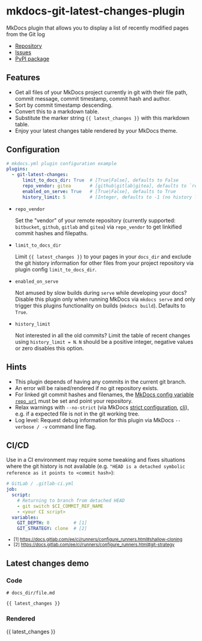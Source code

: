 <!--
SPDX-FileCopyrightText: 2023 Thomas Breitner

SPDX-License-Identifier: MIT
-->

# mkdocs-git-latest-changes-plugin

MkDocs plugin that allows you to display a list of recently modified pages from the Git log

- [Repository](https://github.com/tombreit/mkdocs-git-latest-changes-plugin)
- [Issues](https://github.com/tombreit/mkdocs-git-latest-changes-plugin/issues)
- [PyPI package](https://pypi.org/project/mkdocs-git-latest-changes-plugin/)

## Features

- Get all files of your MkDocs project currently in git with their file path, commit message, commit timestamp, commit hash and author.
- Sort by commit timestamp descending.
- Convert this to a markdown table.
- Substitute the marker string <code>&#123;&#123; latest_changes &#125;&#125;</code> with this markdown table.
- Enjoy your latest changes table rendered by your MkDocs theme.

## Configuration

```yml
# mkdocs.yml plugin configuration example
plugins:
  - git-latest-changes:
      limit_to_docs_dir: True  # [True|False], defaults to False
      repo_vendor: gitea       # [github|gitlab|gitea], defaults to `repo_name`
      enabled_on_serve: True   # [True|False], defaults to True
      history_limit: 5         # [Integer, defaults to -1 (no history limit)]
```

- `repo_vendor`

    Set the "vendor" of your remote repository (currently supported: `bitbucket`, `github`, `gitlab` and `gitea`) via `repo_vendor` to get linkified commit hashes and filepaths.

- `limit_to_docs_dir`

    Limit <code>&#123;&#123; latest_changes &#125;&#125;</code> to your pages in your `docs_dir` and exclude the git history information for other files from your project repository via plugin config `limit_to_docs_dir`.

- `enabled_on_serve`

    Not amused by slow builds during `serve` while developing your docs? Disable this plugin only when running MkDocs via `mkdocs serve` and only trigger this plugins functionality on builds (`mkdocs build`). Defaults to `True`.

- `history_limit`

    Not interested in all the old commits? Limit the table of recent changes using `history_limit = N`. `N` should be a positive integer, negative values or zero disables this option.

## Hints

- This plugin depends of having any commits in the current git branch.
- An error will be raised/rendered if no git repository exists.
- For linked git commit hashes and filenames, the [MkDocs config variable `repo_url`](https://www.mkdocs.org/user-guide/configuration/#repo_url) must be set and point your repository.
- Relax warnings with `--no-strict` (via MkDocs [strict configuration](https://www.mkdocs.org/user-guide/configuration/#strict), [cli](https://www.mkdocs.org/user-guide/cli/)), e.g. if a expected file is not in the git working tree.
- Log level: Request debug information for this plugin via MkDocs `--verbose / -v` command line flag.

## CI/CD

Use in a CI environment may require some tweaking and fixes situations where the git history is not available (e.g. `"HEAD is a detached symbolic reference as it points to <commit hash>`):

```yml
# GitLab / .gitlab-ci.yml
job:
  script:
    # Returning to branch from detached HEAD
    - git switch $CI_COMMIT_REF_NAME
    - <your CI script>
  variables:
    GIT_DEPTH: 0         # [1]
    GIT_STRATEGY: clone  # [2]
```

<small markdown>

- [1] <https://docs.gitlab.com/ee/ci/runners/configure_runners.html#shallow-cloning>
- [2] <https://docs.gitlab.com/ee/ci/runners/configure_runners.html#git-strategy>

</small>

## Latest changes demo

### Code

<pre><code># docs_dir/file.md

&#123;&#123; latest_changes &#125;&#125;
</code></pre>

### Rendered

{{ latest_changes }}
